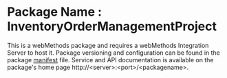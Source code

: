 # Package Name : InventoryOrderManagementProject
This is a webMethods package and requires a webMethods Integration Server to host it. Package versioning and configuration can be found in the package [manifest](./InventoryOrderManagementProject/manifest.v3) file. Service and API documentation is available on the package's home page http://&lt;server&gt;:&lt;port&gt;/&lt;packagename>.
